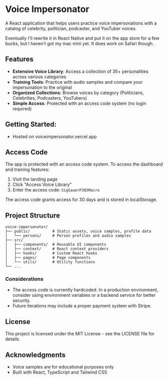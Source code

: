 # Voice Impersonator

A React application that helps users practice voice impersonations with a catalog of celebrity, politician, podcaster, and YouTuber voices.


Eventually I'll rewrite it in React Native and put it on the app store for a few bucks, but I haven't got my mac mini yet.
It does work on Safari though.

## Features

- **Extensive Voice Library**: Access a collection of 35+ personalities across various categories
- **Training Tools**: Practice with audio samples and compare your impersonation to the original
- **Organized Collections**: Browse voices by category (Politicians, Celebrities, Podcasters, YouTubers)
- **Simple Access**: Protected with an access code system (no login required)

## Getting Started: 
- Hosted on voiceimpersonator.vercel.app


## Access Code

The app is protected with an access code system. To access the dashboard and training features:

1. Visit the landing page
2. Click "Access Voice Library"
3. Enter the access code: `SigSauerP365Macro`

The access code grants access for 30 days and is stored in localStorage.

## Project Structure

```
voice-impersonator/
├── public/          # Static assets, voice samples, profile data
│   └── persons/     # Person profiles and audio samples
├── src/
│   ├── components/  # Reusable UI components
│   ├── context/     # React context providers
│   ├── hooks/       # Custom React hooks
│   ├── pages/       # Page components
│   └── utils/       # Utility functions
└── ...
```

### Considerations

- The access code is currently hardcoded. In a production environment, consider using environment variables or a backend service for better security.
- Future iterations may include a proper payment system with Stripe.

## License

This project is licensed under the MIT License - see the LICENSE file for details.

## Acknowledgments

- Voice samples are for educational purposes only
- Built with React, TypeScript and Tailwind CSS
